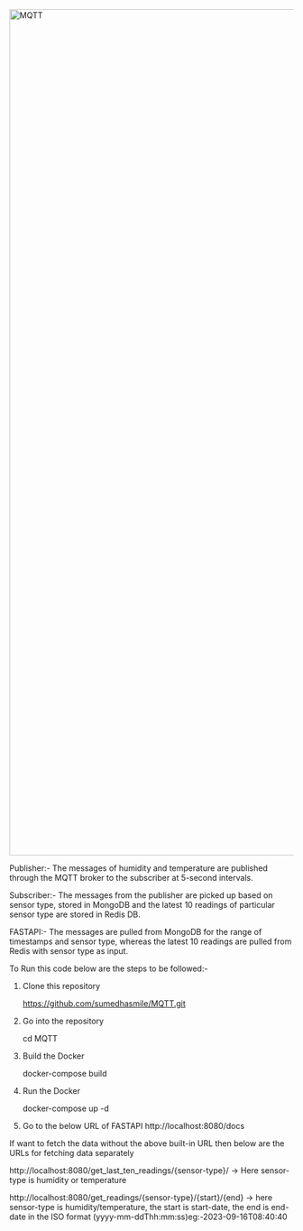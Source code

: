 <img width="1500" alt="MQTT" src="https://github.com/sumedhasmile/MQTT/assets/63508421/46aaa968-e169-4106-b0e4-f8850bb8a003">

Publisher:-   The messages of humidity and temperature are published through the MQTT broker to the subscriber at 5-second intervals. 

Subscriber:-  The messages from the publisher are picked up based on sensor type, stored in MongoDB and the latest 10 readings of particular sensor type are stored in Redis DB.

FASTAPI:-     The messages are pulled from MongoDB for the range of timestamps and sensor type, whereas the latest 10 readings are pulled from Redis with sensor type as input.

To Run this code below are the steps to be followed:-

1) Clone this repository
   
   https://github.com/sumedhasmile/MQTT.git
3) Go into the repository
   
   cd MQTT
4) Build the Docker
   
   docker-compose build
5) Run the Docker
   
   docker-compose up -d
7) Go to the below URL of FASTAPI
   http://localhost:8080/docs
   
If want to fetch the data without the above built-in URL then below are the URLs for fetching data separately

http://localhost:8080/get_last_ten_readings/{sensor-type}/ -> Here sensor-type is humidity or temperature

http://localhost:8080/get_readings/{sensor-type}/{start}/{end} -> here sensor-type is humidity/temperature, the start is start-date, the end is end-date in the ISO format (yyyy-mm-ddThh:mm:ss)eg:-2023-09-16T08:40:40
